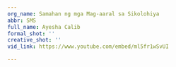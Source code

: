 ```yaml
---
org_name: Samahan ng mga Mag-aaral sa Sikolohiya
abbr: SMS
full_name: Ayesha Calib
formal_shot: ''
creative_shot: ''
vid_link: https://www.youtube.com/embed/ml5fr1wSvUI

---
```

